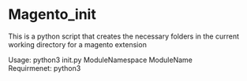 # Magento_init

This is a python script that creates the necessary folders in the current working directory for a magento extension   

Usage: python3 init.py ModuleNamespace ModuleName  
Requirmenet: python3  
